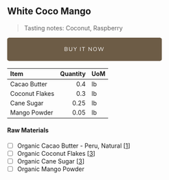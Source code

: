 ## White Coco Mango
> Tasting notes: Coconut, Raspberry

[![Buy Now](/assets/images/buy-now.png "Buy Now")](https://shop.osocra.com/collections/bars/products/22011708)

| Item | Quantity | UoM  |
| :---     | ---:    | :--- |
| Cacao Butter   | 0.4    | lb    |
| Coconut Flakes     | 0.3      | lb      |
| Cane Sugar    | 0.25      | lb      |
| Mango Powder    | 0.05      | lb      |


#### Raw Materials
- [ ] Organic Cacao Butter - Peru, Natural [[1](/vendors)]
- [ ] Organic Coconut Flakes [[3](/vendors)]
- [ ] Organic Cane Sugar [[3](/vendors)]
- [ ] Organic Mango Powder
